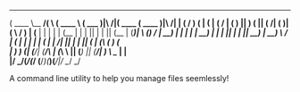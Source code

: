  _______ _________ _        _______    _______           _______  _______          
(  ____ \\__   __/( \      (  ____ \  (  ___  )|\     /|(  ____ \(  ____ )|\     /|
| (    \/   ) (   | (      | (    \/  | (   ) || )   ( || (    \/| (    )|( \   / )
| (__       | |   | |      | (__      | |   | || |   | || (__    | (____)| \ (_) / 
|  __)      | |   | |      |  __)     | |   | || |   | ||  __)   |     __)  \   /  
| (         | |   | |      | (        | | /\| || |   | || (      | (\ (      ) (   
| )      ___) (___| (____/\| (____/\  | (_\ \ || (___) || (____/\| ) \ \__   | |   
|/       \_______/(_______/(_______/  (____\/_)(_______)(_______/|/   \__/   \_/   


A command line utility to help you manage files seemlessly!

